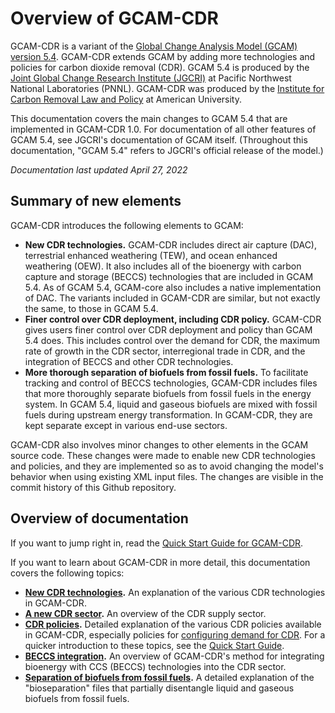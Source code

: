 ﻿# Overview of GCAM-CDR

GCAM-CDR is a variant of the [Global Change Analysis Model (GCAM)](http://www.globalchange.umd.edu/gcam/) [version 5.4](http://jgcri.github.io/gcam-doc/). GCAM-CDR extends GCAM by adding more technologies and policies for carbon dioxide removal (CDR). GCAM 5.4 is produced by the [Joint Global Change Research Institute (JGCRI)](http://www.globalchange.umd.edu/) at Pacific Northwest National Laboratories (PNNL). GCAM-CDR was produced by the [Institute for Carbon Removal Law and Policy](https://carbonremoval.info) at American University.

This documentation covers the main changes to GCAM 5.4 that are implemented in GCAM-CDR 1.0.  For documentation of all other features of GCAM 5.4, see JGCRI's documentation of GCAM itself. (Throughout this documentation, "GCAM 5.4" refers to JGCRI's official release of the model.)

_Documentation last updated April 27, 2022_

## Summary of new elements

GCAM-CDR introduces the following elements to GCAM:

- **New CDR technologies.** GCAM-CDR includes direct air capture (DAC), terrestrial enhanced weathering (TEW), and ocean enhanced weathering (OEW). It also includes all of the bioenergy with carbon capture and storage (BECCS) technologies that are included in GCAM 5.4. As of GCAM 5.4, GCAM-core also includes a native implementation of DAC. The variants included in GCAM-CDR are similar, but not exactly the same, to those in GCAM 5.4.
- **Finer control over CDR deployment, including CDR policy.** GCAM-CDR gives users finer control over CDR deployment and policy than GCAM 5.4 does. This includes control over the demand for CDR, the maximum rate of growth in the CDR sector, interregional trade in CDR, and the integration of BECCS and other CDR technologies.
- **More thorough separation of biofuels from fossil fuels.** To facilitate tracking and control of BECCS technologies, GCAM-CDR includes files that more thoroughly separate biofuels from fossil fuels in the energy system. In GCAM 5.4, liquid and gaseous biofuels are mixed with fossil fuels during upstream energy transformation. In GCAM-CDR, they are kept separate except in various end-use sectors.

GCAM-CDR also involves minor changes to other elements in the GCAM source code. These changes were made to enable new CDR technologies and policies, and they are implemented so as to avoid changing the model's behavior when using existing XML input files. The changes are visible in the commit history of this Github repository.
 
## Overview of documentation

If you want to jump right in, read the [Quick Start Guide for GCAM-CDR](./GCAM-CDR_quick_start_guide.md).

If you want to learn about GCAM-CDR in more detail, this documentation covers the following topics:

- **[New CDR technologies](./CDR_technologies.md).** An explanation of the various CDR technologies in GCAM-CDR.
- **[A new CDR sector](./CDR_supply_sector.md).** An overview of the CDR supply sector.
- **[CDR policies](./CDR_policies.md).** Detailed explanation of the various CDR policies  available in GCAM-CDR, especially policies for [configuring demand for CDR](./CDR_policies.md#configuring-demand-for-CDR). For a quicker introduction to these topics, see the [Quick Start Guide](./GCAM-CDR_quick_start_guide.md#CDR-policy-files).
- **[BECCS integration](./BECCS_integration.md).** An overview of GCAM-CDR's method for integrating bioenergy with CCS (BECCS) technologies into the CDR sector.
- **[Separation of biofuels from fossil fuels](bioenergy_separation.md).** A detailed explanation of the "bioseparation" files that partially disentangle liquid and gaseous biofuels from fossil fuels.
